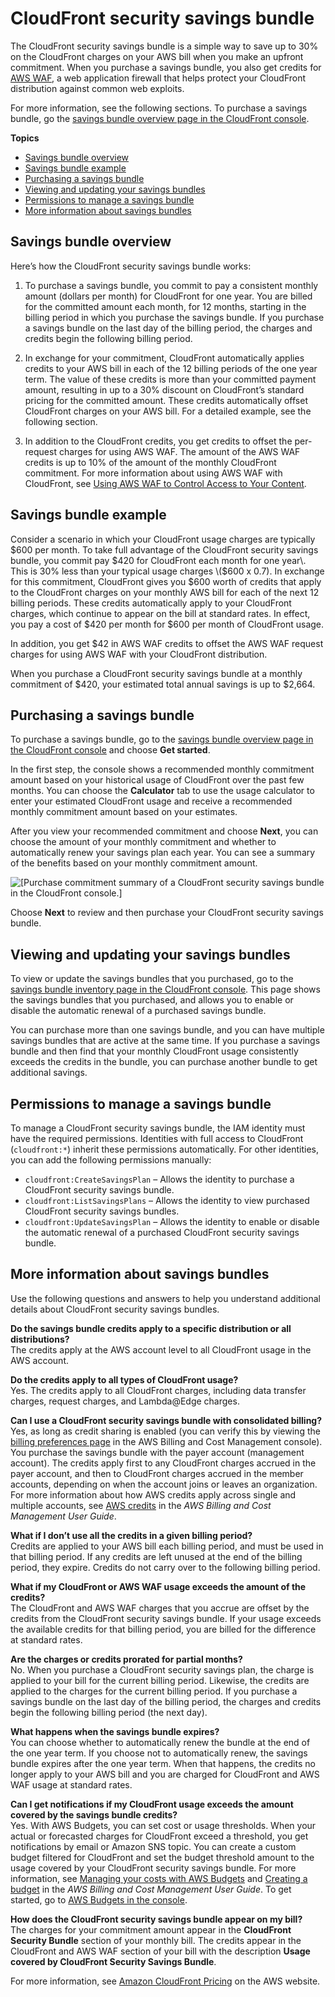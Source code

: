 # CloudFront security savings bundle<a name="savings-bundle"></a>

The CloudFront security savings bundle is a simple way to save up to 30% on the CloudFront charges on your AWS bill when you make an upfront commitment\. When you purchase a savings bundle, you also get credits for [AWS WAF](http://aws.amazon.com/waf/), a web application firewall that helps protect your CloudFront distribution against common web exploits\.

For more information, see the following sections\. To purchase a savings bundle, go the [savings bundle overview page in the CloudFront console](https://console.aws.amazon.com/cloudfront/v2/home?#/savings-bundle/overview)\.

**Topics**
+ [Savings bundle overview](#savings-bundle-overview)
+ [Savings bundle example](#savings-bundle-example)
+ [Purchasing a savings bundle](#savings-bundle-purchasing)
+ [Viewing and updating your savings bundles](#savings-bundle-inventory)
+ [Permissions to manage a savings bundle](#savings-bundle-permissions)
+ [More information about savings bundles](#savings-bundle-details)

## Savings bundle overview<a name="savings-bundle-overview"></a>

Here’s how the CloudFront security savings bundle works:

1. To purchase a savings bundle, you commit to pay a consistent monthly amount \(dollars per month\) for CloudFront for one year\. You are billed for the committed amount each month, for 12 months, starting in the billing period in which you purchase the savings bundle\. If you purchase a savings bundle on the last day of the billing period, the charges and credits begin the following billing period\.

1. In exchange for your commitment, CloudFront automatically applies credits to your AWS bill in each of the 12 billing periods of the one year term\. The value of these credits is more than your committed payment amount, resulting in up to a 30% discount on CloudFront’s standard pricing for the committed amount\. These credits automatically offset CloudFront charges on your AWS bill\. For a detailed example, see the following section\.

1. In addition to the CloudFront credits, you get credits to offset the per\-request charges for using AWS WAF\. The amount of the AWS WAF credits is up to 10% of the amount of the monthly CloudFront commitment\. For more information about using AWS WAF with CloudFront, see [Using AWS WAF to Control Access to Your Content](distribution-web-awswaf.md)\.

## Savings bundle example<a name="savings-bundle-example"></a>

Consider a scenario in which your CloudFront usage charges are typically $600 per month\. To take full advantage of the CloudFront security savings bundle, you commit pay $420 for CloudFront each month for one year\. This is 30% less than your typical usage charges \($600 x 0\.7\)\. In exchange for this commitment, CloudFront gives you $600 worth of credits that apply to the CloudFront charges on your monthly AWS bill for each of the next 12 billing periods\. These credits automatically apply to your CloudFront charges, which continue to appear on the bill at standard rates\. In effect, you pay a cost of $420 per month for $600 per month of CloudFront usage\.

In addition, you get $42 in AWS WAF credits to offset the AWS WAF request charges for using AWS WAF with your CloudFront distribution\.

When you purchase a CloudFront security savings bundle at a monthly commitment of $420, your estimated total annual savings is up to $2,664\.

## Purchasing a savings bundle<a name="savings-bundle-purchasing"></a>

To purchase a savings bundle, go to the [savings bundle overview page in the CloudFront console](https://console.aws.amazon.com/cloudfront/v2/home?#/savings-bundle/overview) and choose **Get started**\.

In the first step, the console shows a recommended monthly commitment amount based on your historical usage of CloudFront over the past few months\. You can choose the **Calculator** tab to use the usage calculator to enter your estimated CloudFront usage and receive a recommended monthly commitment amount based on your estimates\.

After you view your recommended commitment and choose **Next**, you can choose the amount of your monthly commitment and whether to automatically renew your savings plan each year\. You can see a summary of the benefits based on your monthly commitment amount\.

![\[Purchase commitment summary of a CloudFront security savings bundle in the CloudFront console.\]](http://docs.aws.amazon.com/AmazonCloudFront/latest/DeveloperGuide/images/savings-bundle-console.png)

Choose **Next** to review and then purchase your CloudFront security savings bundle\.

## Viewing and updating your savings bundles<a name="savings-bundle-inventory"></a>

To view or update the savings bundles that you purchased, go to the [savings bundle inventory page in the CloudFront console](https://console.aws.amazon.com/cloudfront/v2/home?#/savings-bundle/inventory)\. This page shows the savings bundles that you purchased, and allows you to enable or disable the automatic renewal of a purchased savings bundle\.

You can purchase more than one savings bundle, and you can have multiple savings bundles that are active at the same time\. If you purchase a savings bundle and then find that your monthly CloudFront usage consistently exceeds the credits in the bundle, you can purchase another bundle to get additional savings\.

## Permissions to manage a savings bundle<a name="savings-bundle-permissions"></a>

To manage a CloudFront security savings bundle, the IAM identity must have the required permissions\. Identities with full access to CloudFront \(`cloudfront:*`\) inherit these permissions automatically\. For other identities, you can add the following permissions manually:
+ `cloudfront:CreateSavingsPlan` – Allows the identity to purchase a CloudFront security savings bundle\.
+ `cloudfront:ListSavingsPlans` – Allows the identity to view purchased CloudFront security savings bundles\.
+ `cloudfront:UpdateSavingsPlan` – Allows the identity to enable or disable the automatic renewal of a purchased CloudFront security savings bundle\.

## More information about savings bundles<a name="savings-bundle-details"></a>

Use the following questions and answers to help you understand additional details about CloudFront security savings bundles\.

**Do the savings bundle credits apply to a specific distribution or all distributions?**  
The credits apply at the AWS account level to all CloudFront usage in the AWS account\.

**Do the credits apply to all types of CloudFront usage?**  
Yes\. The credits apply to all CloudFront charges, including data transfer charges, request charges, and Lambda@Edge charges\.

**Can I use a CloudFront security savings bundle with consolidated billing?**  
Yes, as long as credit sharing is enabled \(you can verify this by viewing the [billing preferences page](https://console.aws.amazon.com/billing/home#/preferences) in the AWS Billing and Cost Management console\)\. You purchase the savings bundle with the payer account \(management account\)\. The credits apply first to any CloudFront charges accrued in the payer account, and then to CloudFront charges accrued in the member accounts, depending on when the account joins or leaves an organization\. For more information about how AWS credits apply across single and multiple accounts, see [AWS credits](https://docs.aws.amazon.com/awsaccountbilling/latest/aboutv2/useconsolidatedbilling-credits.html) in the *AWS Billing and Cost Management User Guide*\.

**What if I don’t use all the credits in a given billing period?**  
Credits are applied to your AWS bill each billing period, and must be used in that billing period\. If any credits are left unused at the end of the billing period, they expire\. Credits do not carry over to the following billing period\.

**What if my CloudFront or AWS WAF usage exceeds the amount of the credits?**  
The CloudFront and AWS WAF charges that you accrue are offset by the credits from the CloudFront security savings bundle\. If your usage exceeds the available credits for that billing period, you are billed for the difference at standard rates\.

**Are the charges or credits prorated for partial months?**  
No\. When you purchase a CloudFront security savings plan, the charge is applied to your bill for the current billing period\. Likewise, the credits are applied to the charges for the current billing period\. If you purchase a savings bundle on the last day of the billing period, the charges and credits begin the following billing period \(the next day\)\.

**What happens when the savings bundle expires?**  
You can choose whether to automatically renew the bundle at the end of the one year term\. If you choose not to automatically renew, the savings bundle expires after the one year term\. When that happens, the credits no longer apply to your AWS bill and you are charged for CloudFront and AWS WAF usage at standard rates\.

**Can I get notifications if my CloudFront usage exceeds the amount covered by the savings bundle credits?**  
Yes\. With AWS Budgets, you can set cost or usage thresholds\. When your actual or forecasted charges for CloudFront exceed a threshold, you get notifications by email or Amazon SNS topic\. You can create a custom budget filtered for CloudFront and set the budget threshold amount to the usage covered by your CloudFront security savings bundle\. For more information, see [Managing your costs with AWS Budgets](https://docs.aws.amazon.com/awsaccountbilling/latest/aboutv2/budgets-managing-costs.html) and [Creating a budget](https://docs.aws.amazon.com/awsaccountbilling/latest/aboutv2/budgets-create.html) in the *AWS Billing and Cost Management User Guide*\. To get started, go to [AWS Budgets in the console](https://console.aws.amazon.com/billing/home?#/budgets)\.

**How does the CloudFront security savings bundle appear on my bill?**  
The charges for your commitment amount appear in the **CloudFront Security Bundle** section of your monthly bill\. The credits appear in the CloudFront and AWS WAF section of your bill with the description **Usage covered by CloudFront Security Savings Bundle**\.

For more information, see [Amazon CloudFront Pricing](http://aws.amazon.com/cloudfront/pricing/) on the AWS website\.